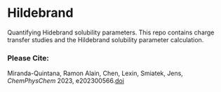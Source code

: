 # Hildebrand

Quantifying Hidebrand solubility parameters. This repo contains charge transfer studies and the Hildebrand solubility parameter calculation.

### Please Cite:

Miranda-Quintana, Ramon Alain, Chen, Lexin, Smiatek, Jens, *ChemPhysChem* 2023, e202300566.[doi](https://chemistry-europe.onlinelibrary.wiley.com/doi/10.1002/cphc.202300566)
